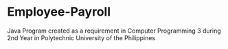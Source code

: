 # Employee-Payroll

Java Program created as a requirement in Computer Programming 3 during 2nd Year in Polytechnic University of the Philippines
